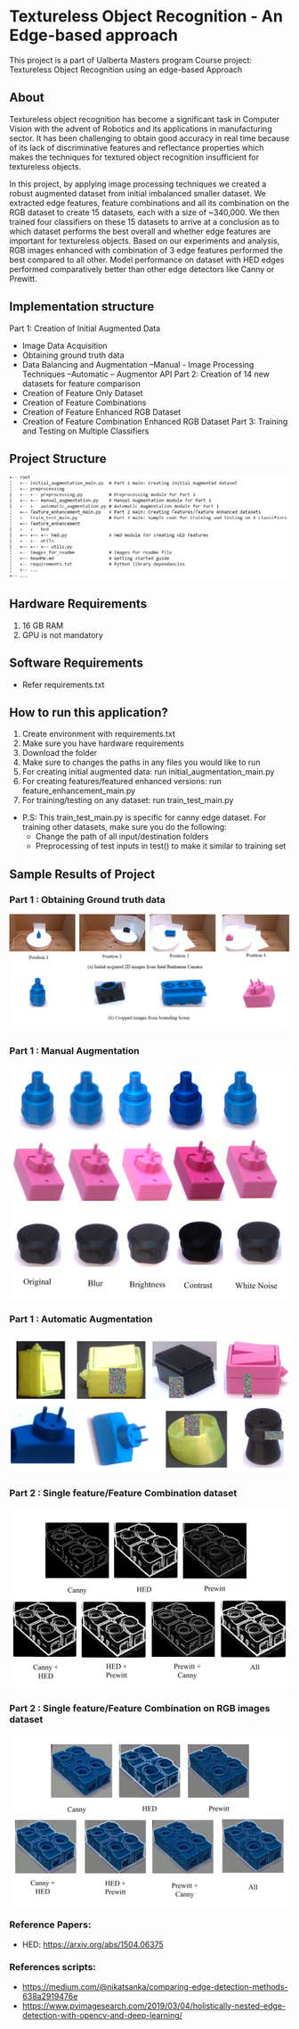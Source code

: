 # Textureless Object Recognition - An Edge-based approach
This project is a part of Ualberta Masters program Course project: Textureless Object Recognition using an edge-based Approach


## About
Textureless object recognition has become a significant task in Computer Vision with the advent of Robotics and its applications in manufacturing sector. It has been challenging to obtain good accuracy in real time because of its lack of discriminative features and reflectance properties which makes the techniques for textured object recognition insufficient for textureless objects.

In this project, by applying image processing techniques we created a robust augmented dataset from initial imbalanced smaller dataset. We extracted edge features, feature combinations and all its combination on the RGB dataset to create 15 datasets, each with a size of ~340,000. We then trained four classifiers on these 15 datasets to arrive at a conclusion as to which dataset performs the best overall and whether edge features are important for textureless objects. Based on our experiments and analysis, RGB images enhanced with combination of 3 edge features performed the best compared to all other. Model performance on dataset with HED edges performed comparatively better than other edge detectors like Canny or Prewitt. 

## Implementation structure
Part 1: Creation of Initial Augmented Data
  - Image Data Acquisition
  - Obtaining ground truth data
  - Data Balancing and Augmentation
    –Manual - Image Processing Techniques
    –Automatic – Augmentor API
Part 2: Creation of 14 new datasets for feature comparison
  - Creation of Feature Only Dataset
  - Creation of Feature Combinations
  - Creation of Feature Enhanced RGB Dataset
  - Creation of Feature Combination Enhanced RGB Dataset
Part 3: Training and Testing on Multiple Classifiers

## Project Structure

![GitHub Logo](/images_for_readme/projectStructure.png)

## Hardware Requirements
1. 16 GB RAM
1. GPU is not mandatory

## Software Requirements
- Refer requirements.txt

## How to run this application?

1. Create environment with requirements.txt
1. Make sure you have hardware requirements 
1. Download the folder
1. Make sure to changes the paths in any files you would like to run
1. For creating initial augmented data: run initial_augmentation_main.py
1. For creating features/featured enhanced versions: run feature_enhancement_main.py
1. For training/testing on any dataset: run train_test_main.py
  - P.S: This train_test_main.py is specific for canny edge dataset. For training other datasets, make sure you do the following:
    - Change the path of all input/destination folders
    - Preprocessing of test inputs in test() to make it similar to training set 

## Sample Results of Project

### Part 1 : Obtaining Ground truth data

![GitHub Logo](/images_for_readme/DataPreprocessing.png)

### Part 1 : Manual Augmentation

![GitHub Logo](/images_for_readme/manual.jpg)

### Part 1 : Automatic Augmentation

![GitHub Logo](/images_for_readme/automatic.jpg)

### Part 2 : Single feature/Feature Combination dataset 

![GitHub Logo](/images_for_readme/features.jpg)

### Part 2 : Single feature/Feature Combination on RGB images dataset

![GitHub Logo](/images_for_readme/overlay.jpg)

### Reference Papers:
- HED: https://arxiv.org/abs/1504.06375

### References scripts:
- https://medium.com/@nikatsanka/comparing-edge-detection-methods-638a2919476e
- https://www.pyimagesearch.com/2019/03/04/holistically-nested-edge-detection-with-opencv-and-deep-learning/

